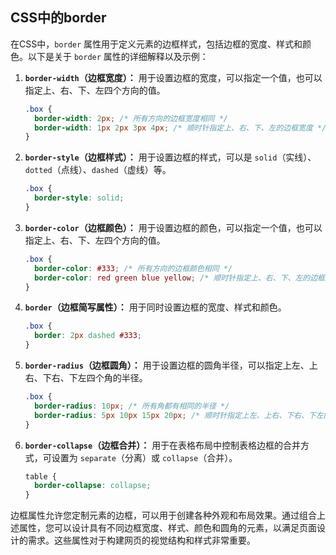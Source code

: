 ## CSS中的border

在CSS中，`border` 属性用于定义元素的边框样式，包括边框的宽度、样式和颜色。以下是关于 `border` 属性的详细解释以及示例：

1. **`border-width`（边框宽度）：** 用于设置边框的宽度，可以指定一个值，也可以指定上、右、下、左四个方向的值。

   ```css
   .box {
     border-width: 2px; /* 所有方向的边框宽度相同 */
     border-width: 1px 2px 3px 4px; /* 顺时针指定上、右、下、左的边框宽度 */
   }
   ```

2. **`border-style`（边框样式）：** 用于设置边框的样式，可以是 `solid`（实线）、`dotted`（点线）、`dashed`（虚线）等。

   ```css
   .box {
     border-style: solid;
   }
   ```

3. **`border-color`（边框颜色）：** 用于设置边框的颜色，可以指定一个值，也可以指定上、右、下、左四个方向的值。

   ```css
   .box {
     border-color: #333; /* 所有方向的边框颜色相同 */
     border-color: red green blue yellow; /* 顺时针指定上、右、下、左的边框颜色 */
   }
   ```

4. **`border`（边框简写属性）：** 用于同时设置边框的宽度、样式和颜色。

   ```css
   .box {
     border: 2px dashed #333;
   }
   ```

5. **`border-radius`（边框圆角）：** 用于设置边框的圆角半径，可以指定上左、上右、下右、下左四个角的半径。

   ```css
   .box {
     border-radius: 10px; /* 所有角都有相同的半径 */
     border-radius: 5px 10px 15px 20px; /* 顺时针指定上左、上右、下右、下左的角半径 */
   }
   ```

6. **`border-collapse`（边框合并）：** 用于在表格布局中控制表格边框的合并方式，可设置为 `separate`（分离）或 `collapse`（合并）。

   ```css
   table {
     border-collapse: collapse;
   }
   ```

边框属性允许您定制元素的边框，可以用于创建各种外观和布局效果。通过组合上述属性，您可以设计具有不同边框宽度、样式、颜色和圆角的元素，以满足页面设计的需求。这些属性对于构建网页的视觉结构和样式非常重要。